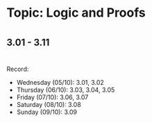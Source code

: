 # Topic:  Logic and Proofs
#
## 3.01 - 3.11
#
Record:
- Wednesday (05/10): 3.01, 3.02
- Thursday (06/10): 3.03, 3.04, 3.05
- Friday (07/10): 3.06, 3.07
- Saturday (08/10): 3.08
- Sunday (09/10): 3.09